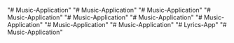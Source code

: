 "# Music-Application" 
"# Music-Application" 
"# Music-Application" 
"# Music-Application" 
"# Music-Application" 
"# Music-Application" 
"# Music-Application" 
"# Music-Application" 
"# Music-Application" 
"# Lyrics-App" 
"# Music-Application"  
